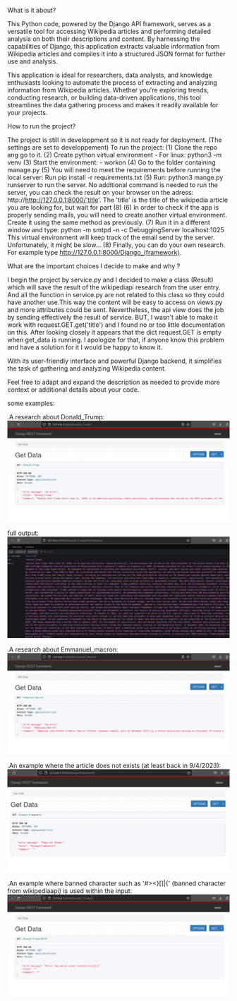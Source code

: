 What is it about?

This Python code, powered by the Django API framework, serves as a versatile tool for accessing Wikipedia articles and performing detailed analysis on both their descriptions and content. By harnessing the capabilities of Django, this application extracts valuable information from Wikipedia articles and compiles it into a structured JSON format for further use and analysis.

This application is ideal for researchers, data analysts, and knowledge enthusiasts looking to automate the process of extracting and analyzing information from Wikipedia articles. Whether you're exploring trends, conducting research, or building data-driven applications, this tool streamlines the data gathering process and makes it readily available for your projects.

How to run the project?

The project is still in developpment so it is not ready for deployment.
(The settings are set to developpement)
To run the project:
(1) Clone the repo ang go to it.
(2) Create python virtual environment
    - For linux: python3 -m venv <name>
(3) Start the environment:
    - workon <name>
(4)  Go to the folder containing manage.py
(5) You will need to meet the requirements before running the local server:
    Run pip install -r requirements.txt
(5) Run: python3 mange.py runserver to run the server.
    No additional command is needed to run the server, you can check the result on
    your browser on the adress: http://http://127.0.0.1:8000/'title'.
    The 'title' is the title of the wikipedia article you are looking for,
    but wait for part (8)
(6) In order to check if the app is properly sending mails, you will need to create another
    virtual environment. Create it using the same method as previously.
(7) Run it in a different window and type: python -m smtpd -n -c DebuggingServer localhost:1025
    This virtual environment will keep track of the email send by the server. Unfortunately,
    it might be slow...
(8) Finally, you can do your own research. For example type http://127.0.0.1:8000/Django_(framework).

What are the important choices I decide to make and why ?

I begin the project by service.py and I decided to make a class (Result)
which will save the result of the wikipediapi research from the user entry.
And all the function in service.py are not related to this class so they could have another use.This way the content will be easy to access on views.py and 
more attributes could be sent.
Nevertheless, the api view does the job by sending effectively the result 
of service. BUT, I wasn't able to make it work with request.GET.get('title')
and I found no or too little documentation on this. After looking closely
it appears that the dict request.GET is empty when get_data is running.
I apologize for that, if anyone know this problem and have a solution for it
I would be happy to know it.


With its user-friendly interface and powerful Django backend, it simplifies the task of gathering and analyzing Wikipedia content.

Feel free to adapt and expand the description as needed to provide more context or additional details about your code.

some examples:

.A research about Donald_Trump:
![Alt text](image.png)

full output:
![Alt text](image-4.png)

.A research about Emmanuel_macron:
![Alt text](image-1.png)

.An example where the article does not exists (at least back in 9/4/2023):
![Alt text](image-2.png)

.An example where banned character such as '#><}[]|{' (banned character from wikipediaapi) is used within the input:
![Alt text](image-3.png)

